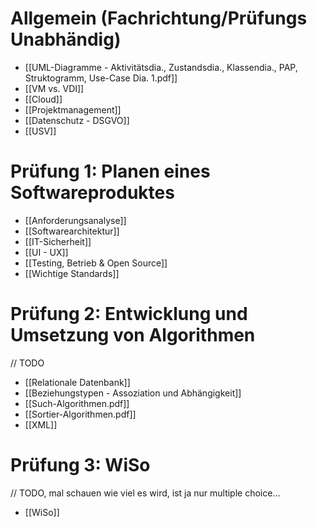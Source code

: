 # Allgemein (Fachrichtung/Prüfungs Unabhändig)
- [[UML-Diagramme - Aktivitätsdia., Zustandsdia., Klassendia., PAP, Struktogramm, Use-Case Dia. 1.pdf]]
- [[VM vs. VDI]]
- [[Cloud]]
- [[Projektmanagement]]
- [[Datenschutz - DSGVO]]
- [[USV]]
# Prüfung 1: Planen eines Softwareproduktes
- [[Anforderungsanalyse]]
- [[Softwarearchitektur]]
- [[IT-Sicherheit]]
- [[UI - UX]]
- [[Testing, Betrieb & Open Source]]
- [[Wichtige Standards]]

# Prüfung 2: Entwicklung und Umsetzung von Algorithmen
// TODO
- [[Relationale Datenbank]]
- [[Beziehungstypen - Assoziation und Abhängigkeit]]
- [[Such-Algorithmen.pdf]]
- [[Sortier-Algorithmen.pdf]]
- [[XML]]


# Prüfung 3: WiSo
// TODO, mal schauen wie viel es wird, ist ja nur multiple choice…
- [[WiSo]]